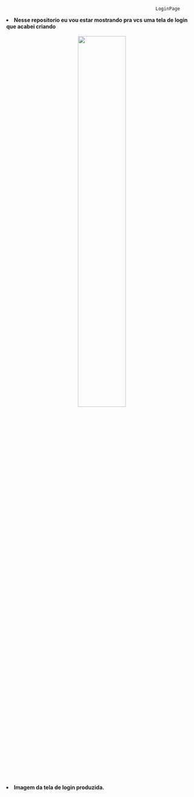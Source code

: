                                                            LoginPage
     
   <li> <b>Nesse repositorio eu vou estar mostrando pra vcs uma tela de login que acabei criando

<div  align="center">
  <br>
<img src="https://cdn.discordapp.com/attachments/925259392503406642/970085326452318328/unknown.png" width="50%" />
<br>
  <br>
<li> Imagem da tela de login produzida.</i>
</div>
